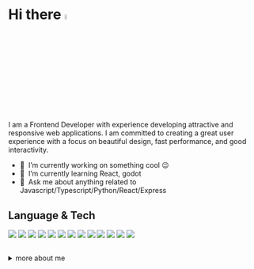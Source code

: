 # Hi there <a href="https://www.gautamkrishnar.com/"><img src="https://media.giphy.com/media/hvRJCLFzcasrR4ia7z/giphy.gif" width="5%"></a>

I am a Frontend Developer with experience developing attractive and responsive web applications. I am committed to creating a great user experience with a focus on beautiful design, fast performance, and good interactivity.


- 🔭 &nbsp;I’m currently working on something cool :wink:
- 🌱 &nbsp;I’m currently learning React, godot
- 💬 &nbsp;Ask me about anything related to Javascript/Typescript/Python/React/Express


## Language & Tech
<div>
<image src="https://img.shields.io/badge/HTML5-E34F26?style=for-the-badge&logo=html5&logoColor=white" />
<image src="https://img.shields.io/badge/CSS3-1572B6?style=for-the-badge&logo=css3&logoColor=white" />
<image src="https://img.shields.io/badge/JavaScript-323330?style=for-the-badge&logo=javascript&logoColor=F7DF1E" />
<image src="https://img.shields.io/badge/PHP-777BB4?style=for-the-badge&logo=php&logoColor=white" />
<image src="https://img.shields.io/badge/Python-FFD43B?style=for-the-badge&logo=python&logoColor=blue" />
<image src="https://img.shields.io/badge/TypeScript-007ACC?style=for-the-badge&logo=typescript&logoColor=white" />

<image src="https://img.shields.io/badge/Tailwind_CSS-38B2AC?style=for-the-badge&logo=tailwind-css&logoColor=white" />
<image src="https://img.shields.io/badge/Sass-CC6699?style=for-the-badge&logo=sass&logoColor=white" />
<image src="https://img.shields.io/badge/Bootstrap-563D7C?style=for-the-badge&logo=bootstrap&logoColor=white" />

<image src="https://img.shields.io/badge/React-20232A?style=for-the-badge&logo=react&logoColor=61DAFB" />

<image src="https://img.shields.io/badge/Ionic-3880FF?style=for-the-badge&logo=ionic&logoColor=white" />
<image src="https://img.shields.io/badge/Cordova-35434F?style=for-the-badge&logo=apache-cordova&logoColor=E8E8E8" />
<image src="https://img.shields.io/badge/Capacitor-119EFF?style=for-the-badge&logo=Capacitor&logoColor=white" />

</div>

##
<details>
  <summary>more about me</summary>

  
  ![Top Langs](https://github-readme-stats.vercel.app/api/top-langs/?username=Alamabd&layout=compact&hide=css,html)
  
  ![Alamabd' github stats](https://github-readme-stats.vercel.app/api?username=Alamabd&count_private=true&show_icons=true&theme=transparent)
</details> 

